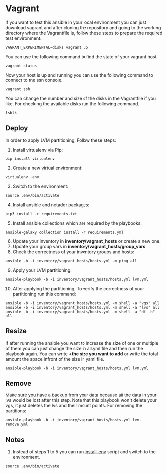 # Vagrant
If you want to test this ansible in your local environment you can just download vagrant and after cloning the repository and going to the working directory where the Vagrantfile is, follow these steps to prepare the required test environment.
```
VAGRANT_EXPERIMENTAL=disks vagrant up
```
You can use the following command to find the state of your vagrant host.
```
vagrant status
```
Now your host is up and running you can use the following command to connect to the ssh console.
```
vagrant ssh
```
You can change the number and size of the disks in the Vagrantfile if you like. For checking the available disks run the following command.
```
lsblk
```
## Deploy
In order to apply LVM partitioning, Follow these steps:

1. Install virtualenv via Pip:
```
pip install virtualenv
```
2. Create a new virtual environment:
```
virtualenv .env
```
3. Switch to the environment:
```
source .env/bin/activate
```
4. Install ansible and netaddr packages:
```
pip3 install -r requirements.txt
```
5. Install ansible collections which are required by the playbooks:
```
ansible-galaxy collection install -r requirements.yml
```
6. Update your inventory in **inventory/vagrant_hosts** or create a new one.
7. Update your group vars in **inventory/vagrant_hosts/group_vars**
8. Check the correctness of your inventory groups and hosts:
```
ansible -b -i inventory/vagrant_hosts/hosts.yml -m ping all
```
9. Apply your LVM partitioning:
```
ansible-playbook -b -i inventory/vagrant_hosts/hosts.yml lvm.yml
```
10. After applying the partitioning, To verify the correctness of your partitioning run this command:
```
ansible -b -i inventory/vagrant_hosts/hosts.yml -m shell -a "vgs" all
ansible -b -i inventory/vagrant_hosts/hosts.yml -m shell -a "lvs" all
ansible -b -i inventory/vagrant_hosts/hosts.yml -m shell -a "df -h" all
```
## Resize
If after running the ansible you want to increase the size of one or multiple of them you can just change the size in all.yml file and then run the playbook again.
You can write **+the size you want to add** or write the total amount the space infront of the size in yaml file.
```
ansible-playbook -b -i inventory/vagrant_hosts/hosts.yml lvm.yml
```
## Remove
Make sure you have a backup from your data because all the data in your lvs would be lost after this step.
Note that this playbook won't delete your vgs, it just deletes the lvs and their mount points.
For removing the partitions:
```
ansible-playbook -b -i inventory/vagrant_hosts/hosts.yml lvm-remove.yml
```
## Notes
1. Instead of steps 1 to 5 you can run [install-env](https://github.com) script and switch to the environment.
```
source .env/bin/activate
```
